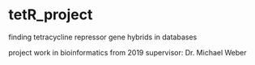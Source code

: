 # tetR_project
finding tetracycline repressor gene hybrids in databases

project work in bioinformatics from 2019
supervisor: Dr. Michael Weber
